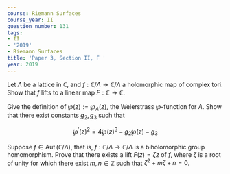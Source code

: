 ```yaml
---
course: Riemann Surfaces
course_year: II
question_number: 131
tags:
- II
- '2019'
- Riemann Surfaces
title: 'Paper 3, Section II, F '
year: 2019
---
```




Let $\Lambda$ be a lattice in $\mathbb{C}$, and $f: \mathbb{C} / \Lambda \rightarrow \mathbb{C} / \Lambda$ a holomorphic map of complex tori. Show that $f$ lifts to a linear map $F: \mathbb{C} \rightarrow \mathbb{C}$.

Give the definition of $\wp(z):=\wp_{\Lambda}(z)$, the Weierstrass $\wp$-function for $\Lambda$. Show that there exist constants $g_{2}, g_{3}$ such that

$$\wp^{\prime}(z)^{2}=4 \wp(z)^{3}-g_{2} \wp(z)-g_{3}$$

Suppose $f \in \operatorname{Aut}(\mathbb{C} / \Lambda)$, that is, $f: \mathbb{C} / \Lambda \rightarrow \mathbb{C} / \Lambda$ is a biholomorphic group homomorphism. Prove that there exists a lift $F(z)=\zeta z$ of $f$, where $\zeta$ is a root of unity for which there exist $m, n \in \mathbb{Z}$ such that $\zeta^{2}+m \zeta+n=0$.